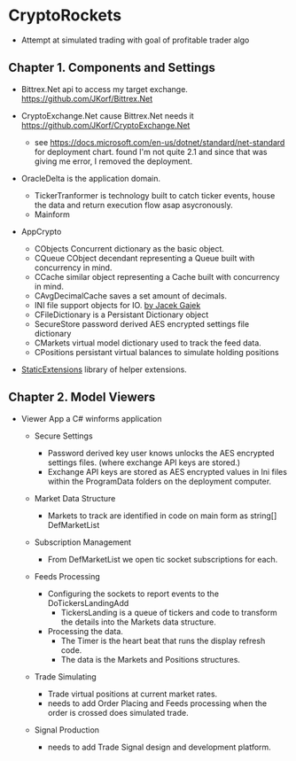# CryptoRockets
  - Attempt at simulated trading with goal of profitable trader algo
    
## Chapter 1. Components and Settings

  - Bittrex.Net api to access my target exchange. https://github.com/JKorf/Bittrex.Net
  - CryptoExchange.Net cause Bittrex.Net needs it https://github.com/JKorf/CryptoExchange.Net
    - see https://docs.microsoft.com/en-us/dotnet/standard/net-standard for deployment chart.  found I'm not quite 2.1 and since that was giving me error, I removed the deployment.
    
  - OracleDelta is the application domain.
    - TickerTranformer is technology built to catch ticker events, house the data and return execution flow asap asycronously.
    - Mainform  

  - AppCrypto 
    - CObjects Concurrent dictionary as the basic object.  
    - CQueue  CObject decendant representing a Queue built with concurrency in mind.
    - CCache  similar object representing a Cache built with concurrency in mind. 
    - CAvgDecimalCache saves a set amount of decimals.  
    - INI file support objects for IO. [by Jacek Gajek](https://www.codeproject.com/Articles/20120/INI-Files)
    - CFileDictionary is a Persistant Dictionary object 
    - SecureStore password derived AES encrypted settings file dictionary
    - CMarkets virtual model dictionary used to track the feed data. 
    - CPositions persistant virtual balances to simulate holding positions

  - [StaticExtensions](https://github.com/mmeents/StaticExtensions) library of helper extensions. 
        
## Chapter 2. Model Viewers
  - Viewer App a C# winforms application
    - Secure Settings
      - Password derived key user knows unlocks the AES encrypted settings files.  (where exchange API keys are stored.)
      - Exchange API keys are stored as AES encrypted values in Ini files within the ProgramData folders on the deployment computer.    
    - Market Data Structure
      - Markets to track are identified in code on main form as string[] DefMarketList 
    - Subscription Management
      - From DefMarketList we open tic socket subscriptions for each.  
    - Feeds Processing
      - Configuring the sockets to report events to the DoTickersLandingAdd 
        - TickersLanding is a queue of tickers and code to transform the details into the Markets data structure.  
      - Processing the data. 
        - The Timer is the heart beat that runs the display refresh code.
        - The data is the Markets and Positions structures.    
    - Trade Simulating
      - Trade virtual positions at current market rates.   
      - needs to add Order Placing and Feeds processing when the order is crossed does simulated trade. 

    - Signal Production
      - needs to add Trade Signal design and development platform. 



